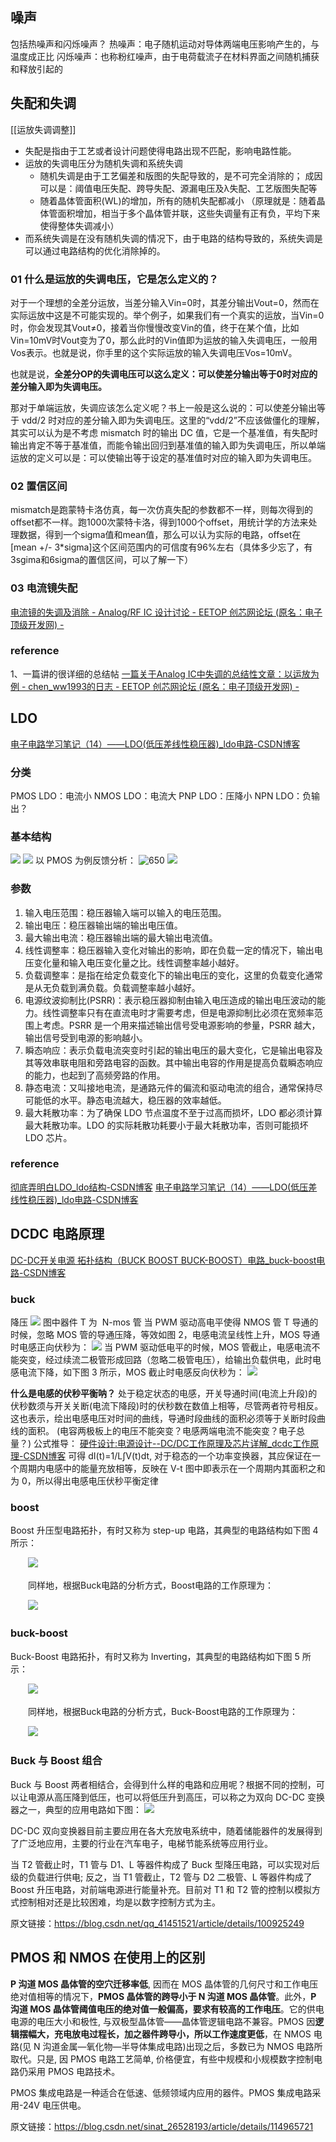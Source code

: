 ## 噪声
包括热噪声和闪烁噪声？
热噪声：电子随机运动对导体两端电压影响产生的，与温度成正比
闪烁噪声：也称粉红噪声，由于电荷载流子在材料界面之间随机捕获和释放引起的

## 失配和失调
[[运放失调调整]]
- 失配是指由于工艺或者设计问题使得电路出现不匹配，影响电路性能。
- 运放的失调电压分为随机失调和系统失调
	- 随机失调是由于工艺偏差和版图的失配导致的，是不可完全消除的；
		成因可以是：阈值电压失配、跨导失配、源漏电压及λ失配、工艺版图失配等
	- 随着晶体管面积(WL)的增加，所有的随机失配都减小
	（原理就是：随着晶体管面积增加，相当于多个晶体管并联，这些失调量有正有负，平均下来使得整体失调减小）
- 而系统失调是在没有随机失调的情况下，由于电路的结构导致的，系统失调是可以通过电路结构的优化消除掉的。


### 01 什么是运放的失调电压，它是怎么定义的？

对于一个理想的全差分运放，当差分输入Vin=0时，其差分输出Vout=0，然而在实际运放中这是不可能实现的。举个例子，如果我们有一个真实的运放，当Vin=0时，你会发现其Vout≠0，接着当你慢慢改变Vin的值，终于在某个值，比如Vin=10mV时Vout变为了0，那么此时的Vin值即为运放的输入失调电压，一般用Vos表示。也就是说，你手里的这个实际运放的输入失调电压Vos=10mV。

也就是说，**全差分OP的失调电压可以这么定义：可以使差分输出等于0时对应的差分输入即为失调电压。**

那对于单端运放，失调应该怎么定义呢？书上一般是这么说的：可以使差分输出等于 vdd/2 时对应的差分输入即为失调电压。这里的“vdd/2”不应该做僵化的理解，其实可以认为是不考虑 mismatch 时的输出 DC 值，它是一个基准值，有失配时输出肯定不等于基准值，而能令输出回归到基准值的输入即为失调电压，所以单端运放的定义可以是：可以使输出等于设定的基准值时对应的输入即为失调电压。

### 02 置信区间
mismatch是跑蒙特卡洛仿真，每一次仿真失配的参数都不一样，则每次得到的offset都不一样。跑1000次蒙特卡洛，得到1000个offset，用统计学的方法来处理数据，得到一个sigma值和mean值，那么可以认为实际的电路，offset在[mean +/- 3*sigma]这个区间范围内的可信度有96%左右（具体多少忘了，有3sgima和6sigma的置信区间，可以了解一下）

### 03 电流镜失配
[电流镜的失调及消除 - Analog/RF IC 设计讨论 - EETOP 创芯网论坛 (原名：电子顶级开发网) -](https://bbs.eetop.cn/thread-662292-1-1.html)

### reference
1、一篇讲的很详细的总结帖
[​一篇关于Analog IC中失调的总结性文章：以运放为例 - chen\_ww1993的日志 - EETOP 创芯网论坛 (原名：电子顶级开发网) -](https://blog.eetop.cn/blog-1615674-6952843.html)

## LDO
[电子电路学习笔记（14）——LDO(低压差线性稳压器)\_ldo电路-CSDN博客](https://blog.csdn.net/qq_36347513/article/details/121019508)
### 分类
PMOS LDO：电流小
NMOS LDO：电流大
PNP LDO：压降小
NPN LDO：负输出？
### 基本结构
![](https://raw.githubusercontent.com/acdefg/cdn/main/obsidian/202408272231476.png)
![](https://raw.githubusercontent.com/acdefg/cdn/main/obsidian/202408272232938.png)
以 PMOS 为例反馈分析：
![650](https://raw.githubusercontent.com/acdefg/cdn/main/obsidian/202408272233472.png)
![](https://raw.githubusercontent.com/acdefg/cdn/main/obsidian/202408272233350.png)

### 参数
1. 输入电压范围：稳压器输入端可以输入的电压范围。
2. 输出电压：稳压器输出端的输出电压值。
3. 最大输出电流：稳压器输出端的最大输出电流值。
4. 线性调整率：稳压器输入变化对输出的影响，即在负载一定的情况下，输出电压变化量和输入电压变化量之比。线性调整率越小越好。
5. 负载调整率：是指在给定负载变化下的输出电压的变化，这里的负载变化通常是从无负载到满负载。负载调整率越小越好。
6. 电源纹波抑制比(PSRR)：表示稳压器抑制由输入电压造成的输出电压波动的能力。线性调整率只有在直流电时才需要考虑，但是电源抑制比必须在宽频率范围上考虑。PSRR 是一个用来描述输出信号受电源影响的参量，PSRR 越大，输出信号受到电源的影响越小。
7. 瞬态响应：表示负载电流突变时引起的输出电压的最大变化，它是输出电容及其等效串联电阻和旁路电容的函数。其中输出电容的作用是提高负载瞬态响应的能力，也起到了高频旁路的作用。
8. 静态电流：又叫接地电流，是通路元件的偏流和驱动电流的组合，通常保持尽可能低的水平。静态电流越大，稳压器的效率越低。
9. 最大耗散功率：为了确保 LDO 节点温度不至于过高而损坏，LDO 都必须计算最大耗散功率。LDO 的实际耗散功耗要小于最大耗散功率，否则可能损坏 LDO 芯片。
### reference
[彻底弄明白LDO\_ldo结构-CSDN博客](https://blog.csdn.net/tanguohua_666/article/details/103860320)
[电子电路学习笔记（14）——LDO(低压差线性稳压器)\_ldo电路-CSDN博客](https://blog.csdn.net/qq_36347513/article/details/121019508)

## DCDC 电路原理
[DC-DC开关电源 拓扑结构（BUCK BOOST BUCK-BOOST）电路\_buck-boost电路-CSDN博客](https://blog.csdn.net/qq_41451521/article/details/100925249)
### buck
降压
![](https://raw.githubusercontent.com/acdefg/cdn/main/obsidian/202408272250235.png)
图中器件 T 为  N-mos 管
当 PWM 驱动高电平使得 NMOS 管 T 导通的时候，忽略 MOS 管的导通压降，等效如图 2，电感电流呈线性上升，MOS 导通时电感正向伏秒为：
![](https://raw.githubusercontent.com/acdefg/cdn/main/obsidian/202408272251498.png)
当 PWM 驱动低电平的时候，MOS 管截止，电感电流不能突变，经过续流二极管形成回路（忽略二极管电压），给输出负载供电，此时电感电流下降，如下图 3 所示，MOS 截止时电感反向伏秒为：
![](https://raw.githubusercontent.com/acdefg/cdn/main/obsidian/202408272251711.png)

**什么是电感的伏秒平衡呐？**
处于稳定状态的电感，开关导通时间(电流上升段)的伏秒数须与开关关断(电流下降段)时的伏秒数在数值上相等，尽管两者符号相反。这也表示，绘出电感电压对时间的曲线，导通时段曲线的面积必须等于关断时段曲线的面积。
(电容两极板上的电压不能突变？电感两端电流不能突变？电子总量？)
公式推导：
[硬件设计:电源设计--DC/DC工作原理及芯片详解\_dcdc工作原理-CSDN博客](https://blog.csdn.net/chenhuanqiangnihao/article/details/110680989)
可得 dI(t)=1/L∫V(t)dt, 对于稳态的一个功率变换器，其应保证在一个周期内电感中的能量充放相等，反映在 V-t 图中即表示在一个周期内其面积之和为 0，所以得出电感电压伏秒平衡定律

### boost
Boost 升压型电路拓扑，有时又称为 step-up 电路，其典型的电路结构如下图 4 所示：

　　[![](https://i-blog.csdnimg.cn/blog_migrate/60b054f117fb409bf65f5ce55a6a78c9.png)](http://www.elecfans.com/uploads/allimg/160307/1442114949-3.jpg)

　　同样地，根据Buck电路的分析方式，Boost电路的工作原理为：

　　[![](https://i-blog.csdnimg.cn/blog_migrate/39e37cf6477fb9fc0e6c698e01efcfef.png)](http://www.elecfans.com/uploads/allimg/160307/1442113154-4.jpg)
### buck-boost
Buck-Boost 电路拓扑，有时又称为 Inverting，其典型的电路结构如下图 5 所示：

　　[![](https://i-blog.csdnimg.cn/blog_migrate/fc160aee2599ce7958fc7330bf2d4a75.png)](http://www.elecfans.com/uploads/allimg/160307/1442116032-5.jpg)

　　同样地，根据Buck电路的分析方式，Buck-Boost电路的工作原理为：

　　[![](https://i-blog.csdnimg.cn/blog_migrate/4f388b3388fa477e5f1aeb686aa1a3ef.png)](http://www.elecfans.com/uploads/allimg/160307/1442113K7-6.jpg)
###  Buck 与 Boost 组合

Buck 与 Boost 两者相结合，会得到什么样的电路和应用呢？根据不同的控制，可以让电源从高压降到低压，也可以将低压升到高压，可以称之为双向 DC-DC 变换器之一，典型的应用电路如下图：
![](https://raw.githubusercontent.com/acdefg/cdn/main/obsidian/202408272255764.png)

DC-DC 双向变换器目前主要应用在各大充放电系统中，随着储能器件的发展得到了广泛地应用，主要的行业在汽车电子，电梯节能系统等应用行业。

当 T2 管截止时，T1 管与 D1、L 等器件构成了 Buck 型降压电路，可以实现对后级的负载进行供电; 反之，当 T1 管截止，T2 管与 D2 二极管、L 等器件构成了 Boost 升压电路，对前端电源进行能量补充。目前对 T1 和 T2 管的控制以模拟方式控制相对还是比较困难，均是以数字控制方式为主。
     
原文链接：https://blog.csdn.net/qq_41451521/article/details/100925249

## PMOS 和 NMOS 在使用上的区别
**P 沟道 MOS 晶体管的空穴迁移率低**, 因而在 MOS 晶体管的几何尺寸和工作电压绝对值相等的情况下，**PMOS 晶体管的跨导小于 N 沟道 MOS 晶体管**。此外，**P 沟道 MOS 晶体管阈值电压的绝对值一般偏高，要求有较高的工作电压**。它的供电电源的电压大小和极性, 与双极型晶体管——晶体管逻辑电路不兼容。PMOS 因**逻辑摆幅大，充电放电过程长，加之器件跨导小，所以工作速度更低**，在 NMOS 电路(见 N 沟道金属—氧化物—半导体集成电路)出现之后，多数已为 NMOS 电路所取代。只是, 因 PMOS 电路工艺简单, 价格便宜，有些中规模和小规模数字控制电路仍采用 PMOS 电路技术。

PMOS 集成电路是一种适合在低速、低频领域内应用的器件。PMOS 集成电路采用-24V 电压供电。

原文链接：https://blog.csdn.net/sinat_26528193/article/details/114965721